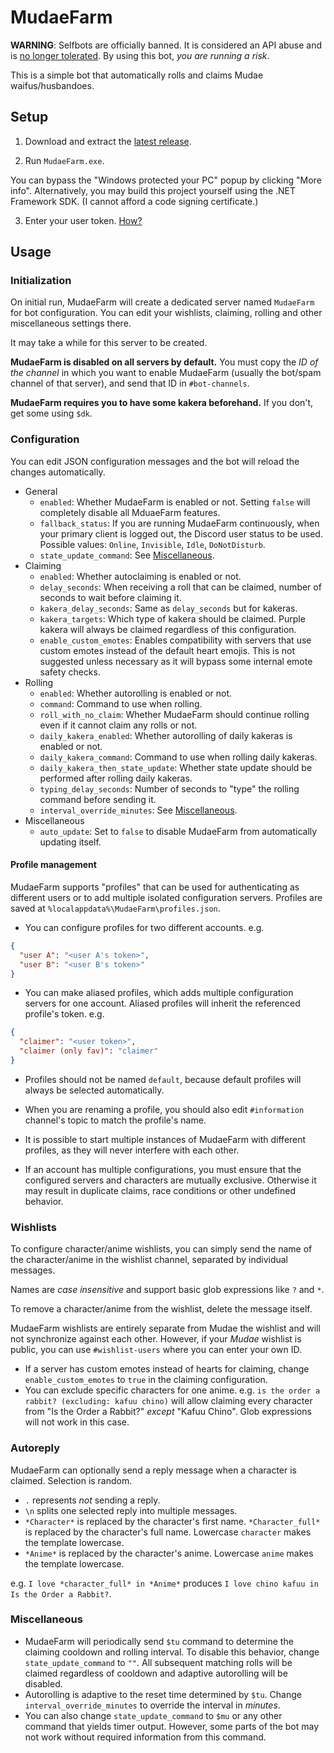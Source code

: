 # MudaeFarm

**WARNING**: Selfbots are officially banned. It is considered an API abuse and is [no longer tolerated](https://support.discordapp.com/hc/en-us/articles/115002192352-Automated-user-accounts-self-bots-). By using this bot, *you are running a risk*.

This is a simple bot that automatically rolls and claims Mudae waifus/husbandoes.

## Setup

1. Download and extract the [latest release](https://github.com/chiyadev/MudaeFarm/releases/latest/download/MudaeFarm.zip).

2. Run `MudaeFarm.exe`.

You can bypass the "Windows protected your PC" popup by clicking "More info". Alternatively, you may build this project yourself using the .NET Framework SDK. (I cannot afford a code signing certificate.)

3. Enter your user token. [How?](https://github.com/chiyadev/MudaeFarm/blob/master/User%20tokens.md)

## Usage

### Initialization

On initial run, MudaeFarm will create a dedicated server named `MudaeFarm` for bot configuration. You can edit your wishlists, claiming, rolling and other miscellaneous settings there.

It may take a while for this server to be created.

**MudaeFarm is disabled on all servers by default.** You must copy the *ID of the channel* in which you want to enable MudaeFarm (usually the bot/spam channel of that server), and send that ID in `#bot-channels`.

**MudaeFarm requires you to have some kakera beforehand.** If you don't, get some using `$dk`.

### Configuration

You can edit JSON configuration messages and the bot will reload the changes automatically.

- General
    - `enabled`: Whether MudaeFarm is enabled or not. Setting `false` will completely disable all MduaeFarm features.
    - `fallback_status`: If you are running MudaeFarm continuously, when your primary client is logged out, the Discord user status to be used. Possible values: `Online`, `Invisible`, `Idle`, `DoNotDisturb`.
    - `state_update_command`: See [Miscellaneous](#miscellaneous).
- Claiming
    - `enabled`: Whether autoclaiming is enabled or not.
    - `delay_seconds`: When receiving a roll that can be claimed, number of seconds to wait before claiming it.
    - `kakera_delay_seconds`: Same as `delay_seconds` but for kakeras.
    - `kakera_targets`: Which type of kakera should be claimed. Purple kakera will always be claimed regardless of this configuration.
    - `enable_custom_emotes`: Enables compatibility with servers that use custom emotes instead of the default heart emojis. This is not suggested unless necessary as it will bypass some internal emote safety checks.
- Rolling
    - `enabled`: Whether autorolling is enabled or not.
    - `command`: Command to use when rolling.
    - `roll_with_no_claim`: Whether MudaeFarm should continue rolling even if it cannot claim any rolls or not.
    - `daily_kakera_enabled`: Whether autorolling of daily kakeras is enabled or not.
    - `daily_kakera_command`: Command to use when rolling daily kakeras.
    - `daily_kakera_then_state_update`: Whether state update should be performed after rolling daily kakeras.
    - `typing_delay_seconds`: Number of seconds to "type" the rolling command before sending it.
    - `interval_override_minutes`: See [Miscellaneous](#miscellaneous).
- Miscellaneous
    - `auto_update`: Set to `false` to disable MudaeFarm from automatically updating itself.

#### Profile management

MudaeFarm supports "profiles" that can be used for authenticating as different users or to add multiple isolated configuration servers. Profiles are saved at `%localappdata%\MudaeFarm\profiles.json`.

- You can configure profiles for two different accounts. e.g.

```json
{
  "user A": "<user A's token>",
  "user B": "<user B's token>"
}
```

- You can make aliased profiles, which adds multiple configuration servers for one account. Aliased profiles will inherit the referenced profile's token. e.g.

```json
{
  "claimer": "<user token>",
  "claimer (only fav)": "claimer"
}
```

- Profiles should not be named `default`, because default profiles will always be selected automatically.
- When you are renaming a profile, you should also edit `#information` channel's topic to match the profile's name.

- It is possible to start multiple instances of MudaeFarm with different profiles, as they will never interfere with each other.
- If an account has multiple configurations, you must ensure that the configured servers and characters are mutually exclusive. Otherwise it may result in duplicate claims, race conditions or other undefined behavior.

### Wishlists

To configure character/anime wishlists, you can simply send the name of the character/anime in the wishlist channel, separated by individual messages.

Names are *case insensitive* and support basic glob expressions like `?` and `*`.

To remove a character/anime from the wishlist, delete the message itself.

MudaeFarm wishlists are entirely separate from Mudae the wishlist and will not synchronize against each other. However, if your *Mudae* wishlist is public, you can use `#wishlist-users` where you can enter your own ID.

- If a server has custom emotes instead of hearts for claiming, change `enable_custom_emotes` to `true` in the claiming configuration.
- You can exclude specific characters for one anime. e.g. `is the order a rabbit? (excluding: kafuu chino)` will allow claiming every character from "Is the Order a Rabbit?" *except* "Kafuu Chino". Glob expressions will not work in this case.

### Autoreply

MudaeFarm can optionally send a reply message when a character is claimed. Selection is random.

- `.` represents *not* sending a reply.
- `\n` splits one selected reply into multiple messages.
- `*Character*` is replaced by the character's first name. `*Character_full*` is replaced by the character's full name. Lowercase `character` makes the template lowercase.
- `*Anime*` is replaced by the character's anime. Lowercase `anime` makes the template lowercase.

e.g. `I love *character_full* in *Anime*` produces `I love chino kafuu in Is the Order a Rabbit?`.

### Miscellaneous

- MudaeFarm will periodically send `$tu` command to determine the claiming cooldown and rolling interval. To disable this behavior, change `state_update_command` to `""`. All subsequent matching rolls will be claimed regardless of cooldown and adaptive autorolling will be disabled.
- Autorolling is adaptive to the reset time determined by `$tu`. Change `interval_override_minutes` to override the interval in *minutes*.
- You can also change `state_update_command` to `$mu` or any other command that yields timer output. However, some parts of the bot may not work without required information from this command.
